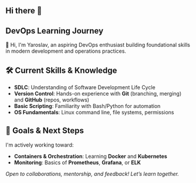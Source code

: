 ## Hi there 👋
## DevOps Learning Journey  

👋 Hi, I'm Yaroslav, an aspiring DevOps enthusiast building foundational skills in modern development and operations practices.  

## 🛠️ Current Skills & Knowledge  

- **SDLC**: Understanding of Software Development Life Cycle
- **Version Control**: Hands-on experience with **Git** (branching, merging) and **GitHub** (repos, workflows)  
- **Basic Scripting**: Familiarity with Bash/Python for automation  
- **OS Fundamentals**: Linux command line, file systems, permissions  

## 🚀 Goals & Next Steps  

I'm actively working toward:  
- **Containers & Orchestration**: Learning **Docker** and **Kubernetes**  
- **Monitoring**: Basics of **Prometheus**, **Grafana**, or **ELK**   

*Open to collaborations, mentorship, and feedback! Let’s learn together.* 
<!--
**S4MYR4Y/S4MYR4Y** is a ✨ _special_ ✨ repository because its `README.md` (this file) appears on your GitHub profile.

Here are some ideas to get you started:

- 🔭 I’m currently working on ...
- 🌱 I’m currently learning ...
- 👯 I’m looking to collaborate on ...
- 🤔 I’m looking for help with ...
- 💬 Ask me about ...
- 📫 How to reach me: ...
- 😄 Pronouns: ...
- ⚡ Fun fact: ...
-->
